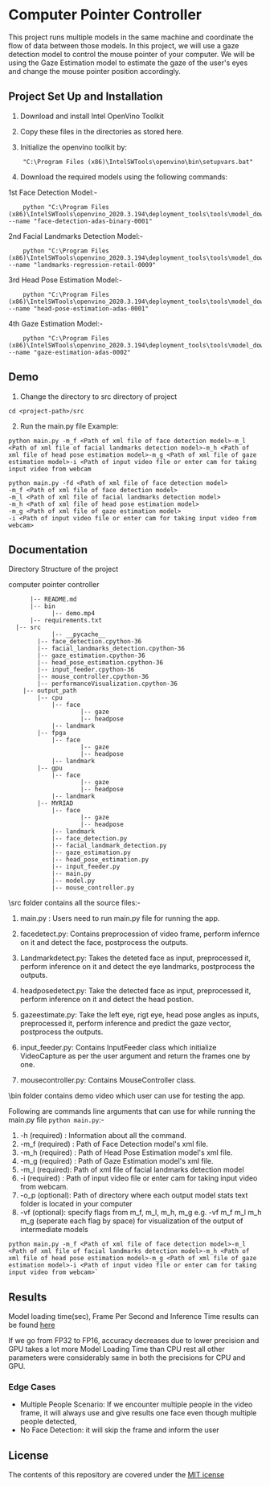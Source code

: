 # Computer Pointer Controller

This project runs multiple models in the same machine and coordinate the flow of data between those models. In this project, we will use a gaze detection model to control the mouse pointer of your computer. We will be using the Gaze Estimation model to estimate the gaze of the user's eyes and change the mouse pointer position accordingly.

## Project Set Up and Installation

1. Download and install Intel OpenVino Toolkit 

2. Copy these files in the directories as stored here.

3. Initialize the openvino toolkit by:
```
    "C:\Program Files (x86)\IntelSWTools\openvino\bin\setupvars.bat"
```
4. Download the required models using the following commands:

1st Face Detection Model:-
```
    python "C:\Program Files (x86)\IntelSWTools\openvino_2020.3.194\deployment_tools\tools\model_downloader\downloader.py" --name "face-detection-adas-binary-0001"
```
2nd Facial Landmarks Detection Model:-
```
    python "C:\Program Files (x86)\IntelSWTools\openvino_2020.3.194\deployment_tools\tools\model_downloader\downloader.py" --name "landmarks-regression-retail-0009"
```
3rd Head Pose Estimation Model:-
```
    python "C:\Program Files (x86)\IntelSWTools\openvino_2020.3.194\deployment_tools\tools\model_downloader\downloader.py" --name "head-pose-estimation-adas-0001"
```     
4th Gaze Estimation Model:-
```    
    python "C:\Program Files (x86)\IntelSWTools\openvino_2020.3.194\deployment_tools\tools\model_downloader\downloader.py" --name "gaze-estimation-adas-0002"
```

## Demo

1. Change the directory to src directory of project <br>
```
cd <project-path>/src
```
2. Run the main.py file
Example:<br>
```
python main.py -m_f <Path of xml file of face detection model>-m_l <Path of xml file of facial landmarks detection model>-m_h <Path of xml file of head pose estimation model>-m_g <Path of xml file of gaze estimation model>-i <Path of input video file or enter cam for taking input video from webcam
```
```
python main.py -fd <Path of xml file of face detection model>
-m_f <Path of xml file of face detection model>
-m_l <Path of xml file of facial landmarks detection model>
-m_h <Path of xml file of head pose estimation model>
-m_g <Path of xml file of gaze estimation model>
-i <Path of input video file or enter cam for taking input video from webcam> 
```

## Documentation

Directory Structure of the project

computer pointer controller

          |-- README.md
          |-- bin
                |-- demo.mp4
          |-- requirements.txt
	  |-- src
                |-- __pycache__
			|-- face_detection.cpython-36
			|-- facial_landmarks_detection.cpython-36
			|-- gaze_estimation.cpython-36
			|-- head_pose_estimation.cpython-36
			|-- input_feeder.cpython-36
			|-- mouse_controller.cpython-36
			|-- performanceVisualization.cpython-36
		|-- output_path
			|-- cpu
				|-- face
                		|-- gaze
                		|-- headpose
				|-- landmark
			|-- fpga
				|-- face
                		|-- gaze
                		|-- headpose
				|-- landmark
			|-- gpu
				|-- face
                		|-- gaze
                		|-- headpose
				|-- landmark
			|-- MYRIAD
				|-- face
                		|-- gaze
                		|-- headpose
				|-- landmark	
                |-- face_detection.py
                |-- facial_landmark_detection.py
                |-- gaze_estimation.py
                |-- head_pose_estimation.py
                |-- input_feeder.py
                |-- main.py
                |-- model.py
                |-- mouse_controller.py

\src folder contains all the source files:-

1. main.py : Users need to run main.py file for running the app.

2. facedetect.py: Contains preprocession of video frame, perform infernce on it and detect the face, postprocess the outputs.
     
3. Landmarkdetect.py: Takes the deteted face as input, preprocessed it, perform inference on it and detect the eye landmarks, postprocess the outputs.
     
4. headposedetect.py: Take the detected face as input, preprocessed it, perform inference on it and detect the head postion.
     
5. gazeestimate.py: Take the left eye, rigt eye, head pose angles as inputs, preprocessed it, perform inference and predict the gaze vector, postprocess the outputs.
     
6. input_feeder.py: Contains InputFeeder class which initialize VideoCapture as per the user argument and return the frames one by one.
     
7. mousecontroller.py: Contains MouseController class.
 
\bin folder contains demo video which user can use for testing the app.

Following are commands line arguments that can use for while running the main.py file ` python main.py `:-

  1. -h     (required) : Information about all the command.
  2. -m_f   (required) : Path of Face Detection model's xml file.
  3. -m_h   (required) : Path of Head Pose Estimation model's xml file.
  4. -m_g   (required) : Path of Gaze Estimation model's xml file.
  5. -m_l   (required): Path of xml file of facial landmarks detection model
  6. -i     (required) : Path of input video file or enter cam for taking input video from webcam.
  7. -o_p   (optional): Path of directory where each output model stats text folder is located in your computer
  8. -vf    (optional): specify flags from m_f, m_l, m_h, m_g e.g. -vf m_f m_l m_h m_g (seperate each flag by space) for visualization of the output of intermediate models 
  
```
python main.py -m_f <Path of xml file of face detection model>-m_l <Path of xml file of facial landmarks detection model>-m_h <Path of xml file of head pose estimation model>-m_g <Path of xml file of gaze estimation model>-i <Path of input video file or enter cam for taking input video from webcam>`
```

## Results

Model loading time(sec), Frame Per Second and Inference Time results can be found [here]()

If we go from FP32 to FP16, accuracy decreases due to lower precision and GPU takes a lot more Model Loading Time than CPU rest all other parameters were considerably same in both the precisions for CPU and GPU.


### Edge Cases
- Multiple People Scenario: If we encounter multiple people in the video frame, it will always use and give results one face even though multiple people detected,
- No Face Detection: it will skip the frame and inform the user

## License
The contents of this repository are covered under the [MIT icense](https://github.com/ObinnaIheanachor/Smart-Queue-Monitoring-System/blob/master/LICENSE)
